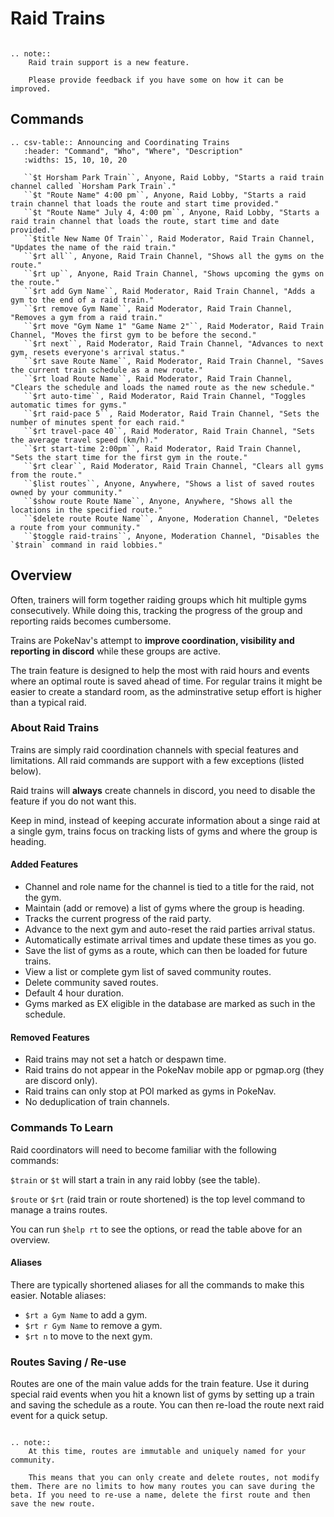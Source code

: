 # Raid Trains
```eval_rst

.. note::
    Raid train support is a new feature.
    
    Please provide feedback if you have some on how it can be improved.
```

## Commands

```eval_rst
.. csv-table:: Announcing and Coordinating Trains
   :header: "Command", "Who", "Where", "Description"
   :widths: 15, 10, 10, 20

   ``$t Horsham Park Train``, Anyone, Raid Lobby, "Starts a raid train channel called `Horsham Park Train`."
   ``$t "Route Name" 4:00 pm``, Anyone, Raid Lobby, "Starts a raid train channel that loads the route and start time provided."
   ``$t "Route Name" July 4, 4:00 pm``, Anyone, Raid Lobby, "Starts a raid train channel that loads the route, start time and date provided."
   ``$title New Name Of Train``, Raid Moderator, Raid Train Channel, "Updates the name of the raid train."
   ``$rt all``, Anyone, Raid Train Channel, "Shows all the gyms on the route."
   ``$rt up``, Anyone, Raid Train Channel, "Shows upcoming the gyms on the route."
   ``$rt add Gym Name``, Raid Moderator, Raid Train Channel, "Adds a gym to the end of a raid train."
   ``$rt remove Gym Name``, Raid Moderator, Raid Train Channel, "Removes a gym from a raid train."
   ``$rt move "Gym Name 1" "Game Name 2"``, Raid Moderator, Raid Train Channel, "Moves the first gym to be before the second."
   ``$rt next``, Raid Moderator, Raid Train Channel, "Advances to next gym, resets everyone's arrival status."
   ``$rt save Route Name``, Raid Moderator, Raid Train Channel, "Saves the current train schedule as a new route."
   ``$rt load Route Name``, Raid Moderator, Raid Train Channel, "Clears the schedule and loads the named route as the new schedule."
   ``$rt auto-time``, Raid Moderator, Raid Train Channel, "Toggles automatic times for gyms."
   ``$rt raid-pace 5``, Raid Moderator, Raid Train Channel, "Sets the number of minutes spent for each raid."
   ``$rt travel-pace 40``, Raid Moderator, Raid Train Channel, "Sets the average travel speed (km/h)."
   ``$rt start-time 2:00pm``, Raid Moderator, Raid Train Channel, "Sets the start time for the first gym in the route."
   ``$rt clear``, Raid Moderator, Raid Train Channel, "Clears all gyms from the route."
   ``$list routes``, Anyone, Anywhere, "Shows a list of saved routes owned by your community."
   ``$show route Route Name``, Anyone, Anywhere, "Shows all the locations in the specified route."
   ``$delete route Route Name``, Anyone, Moderation Channel, "Deletes a route from your community."
   ``$toggle raid-trains``, Anyone, Moderation Channel, "Disables the `$train` command in raid lobbies."

```

## Overview

Often, trainers will form together raiding groups which hit multiple gyms consecutively. While doing this, tracking the progress of the group and reporting raids becomes cumbersome.

Trains are PokeNav's attempt to **improve coordination, visibility and reporting in discord** while these groups are active.

The train feature is designed to help the most with raid hours and events where an optimal route is saved ahead of time. For regular trains it might be easier to create a standard room, as the adminstrative setup effort is higher than a typical raid.

### About Raid Trains

Trains are simply raid coordination channels with special features and limitations. All raid commands are support with a few exceptions (listed below).

Raid trains will **always** create channels in discord, you need to disable the feature if you do not want this.

Keep in mind, instead of keeping accurate information about a singe raid at a single gym, trains focus on tracking lists of gyms and where the group is heading.


#### Added Features

* Channel and role name for the channel is tied to a title for the raid, not the gym.
* Maintain (add or remove) a list of gyms where the group is heading.
* Tracks the current progress of the raid party.
* Advance to the next gym and auto-reset the raid parties arrival status.
* Automatically estimate arrival times and update these times as you go.
* Save the list of gyms as a route, which can then be loaded for future trains.
* View a list or complete gym list of saved community routes.
* Delete community saved routes.
* Default 4 hour duration.
* Gyms marked as EX eligible in the database are marked as such in the schedule.

#### Removed Features

* Raid trains may not set a hatch or despawn time.
* Raid trains do not appear in the PokeNav mobile app or pgmap.org (they are discord only).
* Raid trains can only stop at POI marked as gyms in PokeNav.
* No deduplication of train channels.


### Commands To Learn

Raid coordinators will need to become familiar with the following commands:

`$train` or `$t` will start a train in any raid lobby (see the table).

`$route` or `$rt` (raid train or route shortened) is the top level command to manage a trains routes.

You can run `$help rt` to see the options, or read the table above for an overview.

#### Aliases

There are typically shortened aliases for all the commands to make this easier. Notable aliases:

* `$rt a Gym Name` to add a gym.
* `$rt r Gym Name` to remove a gym.
* `$rt n` to move to the next gym.

### Routes Saving / Re-use

Routes are one of the main value adds for the train feature. Use it during special raid events when you hit a known list of gyms by setting up a train and saving the schedule as a route. You can then re-load the route next raid event for a quick setup.

```eval_rst

.. note::
    At this time, routes are immutable and uniquely named for your community.

    This means that you can only create and delete routes, not modify them. There are no limits to how many routes you can save during the beta. If you need to re-use a name, delete the first route and then save the new route.
```

